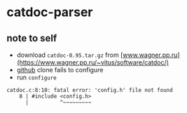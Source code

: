# catdoc-parser

## note to self

* download `catdoc-0.95.tar.gz` from [www.wagner.pp.ru](https://www.wagner.pp.ru/~vitus/software/catdoc/)  
* [github](https://github.com/petewarden/catdoc) clone fails to configure
* run `configure`

```
catdoc.c:8:10: fatal error: 'config.h' file not found
    8 | #include <config.h>
      |          ^~~~~~~~~~
```

